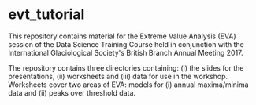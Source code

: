 # evt_tutorial

This repository contains material for the Extreme Value Analysis (EVA) session of the Data Science Training Course held in 
conjunction with the International Glaciological Society's British Branch Annual Meeting 2017.

The repository contains three directories containing: (i) the slides for the presentations, (ii) worksheets and (iii) data for 
use in the workshop. Worksheets cover two areas of EVA: models for (i) annual maxima/minima data and (ii) peaks over threshold 
data.
